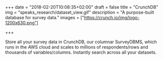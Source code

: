 +++
date = "2018-02-20T10:08:35+02:00"
draft = false
title = "CrunchDB"
img = "speaks_research/dataset_view.gif"
description = "A purpose-built database for survey data."
images = ["https://crunch.io/img/logo-1200x630.png"]


+++

Store all your survey data in CrunchDB, our columnar SurveyDBMS, which runs in the AWS cloud and scales to millions of respondents/rows and thousands of variables/columns.
Instantly search across all your datasets.
